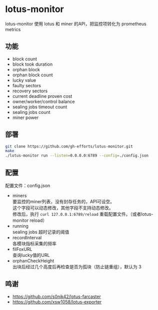 # lotus-monitor
lotus-monitor 使用 lotus 和 miner 的API，把监控项转化为 prometheus metrics

## 功能
- block count
- block took duration
- orphan block 
- orphan block count
- lucky value
- faulty sectors
- recovery sectors
- current deadline proven cost
- owner/worker/control balance
- sealing jobs timeout count
- sealing jobs count
- miner power

## 部署
```bash
git clone https://github.com/gh-efforts/lotus-monitor.git 
make
./lotus-monitor run --listen=0.0.0.0:6789 --config=./config.json
```
## 配置
配置文件：config.json
- miners  
要监控的miner列表，没有封存任务的，API可设空。  
这个字段可以动态修改，其他字段不支持动态修改。  
修改后，执行 `curl 127.0.0.1:6789/reload` 重载配置文件。（或者lotus-monitor reload）
- running  
sealing jobs 超时记录的阈值  
- recordInterval   
各模块指标采集的频率
- filFoxURL  
查询lucky值的URL 
- orphanCheckHeight   
出块后经过几个高度后再检查是否为孤块（防止链重组），默认为 3
## 鸣谢
- https://github.com/s0nik42/lotus-farcaster
- https://github.com/xsw1058/lotus-exporter